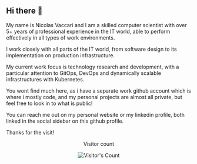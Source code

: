## Hi there 👋

My name is Nicolas Vaccari and I am a skilled computer scientist with over 5+ years of professional experience in the IT world, able to perform effectively in all types of work environments.

I work closely with all parts of the IT world, from software design to its implementation on production infrastructure.

My current work focus is technology research and development, with a particular attention to GitOps, DevOps and dynamically scalable infrastructures with Kubernetes.

You wont find much here, as i have a separate work github account which is where i mostly code, and my personal projects are almost all private, but feel free to look in to what is public!

You can reach me out on my personal website or my linkedin profile, both linked in the social sidebar on this github profile.

Thanks for the visit!

<div align="center"> 
  <p>Visitor count</p>
  <img src="https://profile-counter.glitch.me/nicolasvac/count.svg" alt="Visitor's Count" />
</div>

<!--
**nicolasvac/nicolasvac** is a ✨ _special_ ✨ repository because its `README.md` (this file) appears on your GitHub profile.

Here are some ideas to get you started:

- 🔭 I’m currently working on ...
- 🌱 I’m currently learning ...
- 👯 I’m looking to collaborate on ...
- 🤔 I’m looking for help with ...
- 💬 Ask me about ...
- 📫 How to reach me: ...
- 😄 Pronouns: ...
- ⚡ Fun fact: ...
-->
